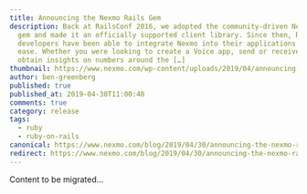 ```yaml
---
title: Announcing the Nexmo Rails Gem
description: Back at RailsConf 2016, we adopted the community-driven Nexmo Ruby
  gem and made it an officially supported client library. Since then, Ruby
  developers have been able to integrate Nexmo into their applications with more
  ease. Whether you were looking to create a Voice app, send or receive an SMS,
  obtain insights on numbers around the […]
thumbnail: https://www.nexmo.com/wp-content/uploads/2019/04/announcing-the-nexmo-rails-gem.png
author: ben-greenberg
published: true
published_at: 2019-04-30T11:00:40
comments: true
category: release
tags:
  - ruby
  - ruby-on-rails
canonical: https://www.nexmo.com/blog/2019/04/30/announcing-the-nexmo-rails-gem-dr
redirect: https://www.nexmo.com/blog/2019/04/30/announcing-the-nexmo-rails-gem-dr
---
```

Content to be migrated...